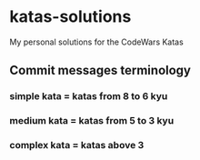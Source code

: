 # katas-solutions
My personal solutions for the CodeWars Katas

## Commit messages terminology
### simple kata = katas from 8 to 6 kyu
### medium kata = katas from 5 to 3 kyu
### complex kata = katas above 3